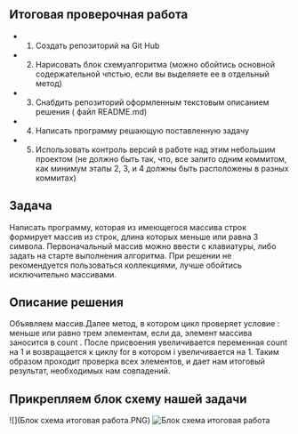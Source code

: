 ## Итоговая проверочная работа
* 1. Создать репозиторий на Git Hub
* 2. Нарисовать блок схемуалгоритма (можно обойтись основной содержательной чпстью, если вы выделяете ее в отдельный метод)
* 3. Снабдить репозиторий оформленным текстовым описанием решения ( файл README.md)
* 4. Написать программу решающую поставленную задачу
* 5. Использовать контроль версий в работе над этим небольшим проектом (не должно быть так, что, все залито одним коммитом, как минимум этапы 2, 3, и 4 должны быть расположены в разных коммитах)
## Задача
Написать программу, которая из имеющегося массива строк формирует массив из строк, длина которых меньше или равна 3 символа. Первоначальный массив можно ввести с клавиатуры, либо задать на старте выполнения алгоритма. При решении не рекомендуется пользоваться коллекциями, лучше обойтись исключительно массивами.

## Описание решения

Объявляем массив.Далее метод, в котором цикл проверяет условие : меньше или равно трем элементам, если да, элемент  массива заносится в count .  После присвоения увеличивается переменная count на 1 и возвращается к циклу for в котором i увеличивается на 1. Таким образом проходит проверка всех элементов, и дает нам итоговый результат, необходимых нам совпадений.

## Прикрепляем блок схему нашей задачи
![](Блок схема итоговая работа.PNG)
![Блок схема итоговая работа](https://user-images.githubusercontent.com/107633162/189528159-a0ba083e-7444-49dd-b674-3f5aaafcb6b8.png)

